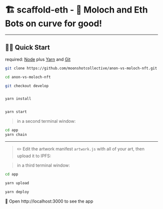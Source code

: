 # 🏗 scaffold-eth - 🤖 Moloch and Eth Bots on curve for good!


---

## 🏃‍♀️ Quick Start

required: [Node](https://nodejs.org/dist/latest-v12.x/) plus [Yarn](https://classic.yarnpkg.com/en/docs/install/) and [Git](https://git-scm.com/downloads)


```bash
git clone https://github.com/moonshotcollective/anon-vs-moloch-nft.git anon-vs-moloch-nft

cd anon-vs-moloch-nft

git checkout develop
```

```bash

yarn install

```

```bash

yarn start

```

> in a second terminal window:

```bash
cd app
yarn chain

```

---

> ✏️ Edit the artwork manifest `artwork.js` with all of your art, then upload it to IPFS:

> in a third terminal window:


```bash
cd app

yarn upload

yarn deploy

```

📱 Open http://localhost:3000 to see the app
